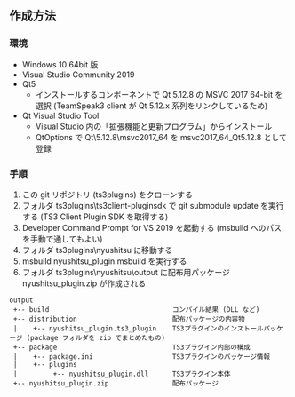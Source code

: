 ## 作成方法

### 環境
+ Windows 10 64bit 版
+ Visual Studio Community 2019
+ Qt5
    + インストールするコンポーネントで Qt 5.12.8 の MSVC 2017 64-bit を選択
        (TeamSpeak3 client が Qt 5.12.x 系列をリンクしているため)
+ Qt Visual Studio Tool
    + Visual Studio 内の「拡張機能と更新プログラム」からインストール
    + QtOptions で Qt\5.12.8\msvc2017_64 を msvc2017_64_Qt5.12.8 として登録

### 手順
1. この git リポジトリ (ts3plugins) をクローンする
2. フォルダ ts3plugins\ts3client-pluginsdk で git submodule update を実行する (TS3 Client Plugin SDK を取得する)
2. Developer Command Prompt for VS 2019 を起動する (msbuild へのパスを手動で通してもよい)
3. フォルダ ts3plugins\nyushitsu に移動する
4. msbuild nyushitsu_plugin.msbuild を実行する
5. フォルダ ts3plugins\nyushitsu\output に配布用パッケージ nyushitsu_plugin.zip が作成される

```
output
 +-- build                               コンパイル結果 (DLL など)
 +-- distribution                        配布パッケージの内容物
 |    +-- nyushitsu_plugin.ts3_plugin    TS3プラグインのインストールパッケージ (package フォルダを zip でまとめたもの)
 +-- package                             TS3プラグイン内部の構成
 |    +-- package.ini                    TS3プラグインのパッケージ情報
 |    +-- plugins
 |         +-- nyushitsu_plugin.dll      TS3プラグイン本体
 +-- nyushitsu_plugin.zip                配布パッケージ
```
